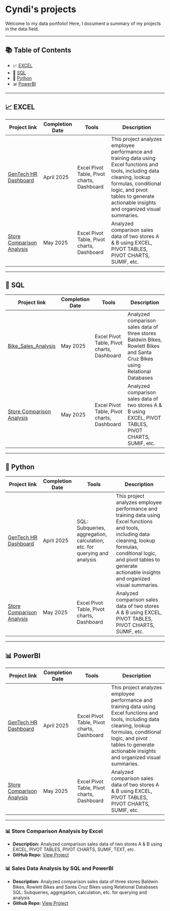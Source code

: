 # Cyndi's projects

Welcome to my data portfolio! Here, I document a summary of my projects in the data field.

---

## 📚 Table of Contents

- 📈 [EXCEL](#-excel) 
- 🧮 [SQL](#-sql)  
- 🐍 [Python](#-python)  
- 📊 [PowerBI](#-tableau)  

---

## 📈 EXCEL

| Project link | Completion Date | Tools | Description |
|--------|------------------|--------|-------------|
| [GenTech HR Dashboard](https://github.com/cyndishan/hr-dashboard) | April 2025 | Excel Pivot Table, Pivot charts, Dashboard | This project analyzes employee performance and training data using Excel functions and tools, including data cleaning, lookup formulas, conditional logic, and pivot tables to generate actionable insights and organized visual summaries.|
| [Store Comparison Analysis](https://github.com/cyndishan/sales-analysis-project)| May 2025 | Excel Pivot Table, Pivot charts, Dashboard | Analyzed comparison sales data of two stores A & B using EXCEL, PIVOT TABLES, PIVOT CHARTS, SUMIF, etc.|

---

## 🧮 SQL

| Project link | Completion Date | Tools | Description |
|--------|------------------|--------|-------------|
| [Bike_Sales_Analysis](https://github.com/cyndishan/sales-analysis-project-sql) | May 2025 | Excel Pivot Table, Pivot charts, Dashboard | Analyzed comparison sales data of three stores Baldwin Bikes, Rowlett Bikes and Santa Cruz Bikes using Relational Databases|
| [Store Comparison Analysis](https://github.com/cyndishan/sales-analysis-project)| May 2025 | Excel Pivot Table, Pivot charts, Dashboard | Analyzed comparison sales data of two stores A & B using EXCEL, PIVOT TABLES, PIVOT CHARTS, SUMIF, etc.|

---

## 🐍 Python

| Project link | Completion Date | Tools | Description |
|--------|------------------|--------|-------------|
| [GenTech HR Dashboard](https://github.com/cyndishan/hr-dashboard) | April 2025 | SQL: Subqueries, aggregation, calculation, etc. for querying and analysis | This project analyzes employee performance and training data using Excel functions and tools, including data cleaning, lookup formulas, conditional logic, and pivot tables to generate actionable insights and organized visual summaries.|
| [Store Comparison Analysis](https://github.com/cyndishan/sales-analysis-project)| May 2025 | Excel Pivot Table, Pivot charts, Dashboard | Analyzed comparison sales data of two stores A & B using EXCEL, PIVOT TABLES, PIVOT CHARTS, SUMIF, etc.|

---

## 📊 PowerBI

| Project link | Completion Date | Tools | Description |
|--------|------------------|--------|-------------|
| [GenTech HR Dashboard](https://github.com/cyndishan/hr-dashboard) | April 2025 | Excel Pivot Table, Pivot charts, Dashboard | This project analyzes employee performance and training data using Excel functions and tools, including data cleaning, lookup formulas, conditional logic, and pivot tables to generate actionable insights and organized visual summaries.|
| [Store Comparison Analysis](https://github.com/cyndishan/sales-analysis-project)| May 2025 | Excel Pivot Table, Pivot charts, Dashboard | Analyzed comparison sales data of two stores A & B using EXCEL, PIVOT TABLES, PIVOT CHARTS, SUMIF, etc.|

---


### 📊 Store Comparison Analysis by Excel
- **Description:** Analyzed comparison sales data of two stores A & B using EXCEL, PIVOT TABLES, PIVOT CHARTS, SUMIF, TEXT, etc.
- **GitHub Repo:** [View Project](https://github.com/cyndishan/sales-analysis-project)

### 📊 Sales Data Analysis by SQL and PowerBI
- **Description:** Analyzed comparison sales data of three stores Baldwin Bikes, Rowlett Bikes and Santa Cruz Bikes using Relational Databases SQL: Subqueries, aggregation, calculation, etc. for querying and analysis
- **Github Repo:** [View Project](https://github.com/cyndishan/sales-analysis-project-sql)
